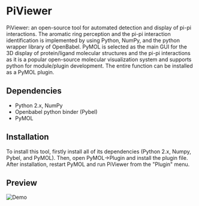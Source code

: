 # PiViewer
PiViewer: an open-source tool for automated detection and display of pi-pi interactions.
The aromatic ring perception and the pi-pi interaction identification is implemented by using Python, NumPy, and the python wrapper library of OpenBabel. PyMOL is selected as the main GUI for the 3D display of protein/ligand molecular structures and the pi-pi interactions as it is a popular open-source molecular visualization system and supports python for module/plugin development. The entire function can be installed as a PyMOL plugin.

## Dependencies
- Python 2.x, NumPy
- Openbabel python binder (Pybel)
- PyMOL

## Installation
To install this tool, firstly install all of its dependencies (Python 2.x, Numpy, Pybel, and PyMOL). Then, open PyMOL->Plugin and install the plugin file. After installation, restart PyMOL and run PiViewer from the "Plugin" menu.

## Preview
![Demo](https://github.com/klmh001/PiViewer/raw/master/Demo.png)
